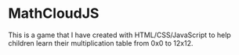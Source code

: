 # MathCloudJS
This is a game that I have created with HTML/CSS/JavaScript to help children learn their multiplication table from 0x0 to 12x12.
